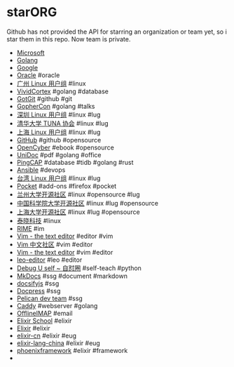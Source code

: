 # starORG

Github has not provided the API for starring an organization or team yet, so i star them in this repo. Now team is private.

- [Microsoft](https://github.com/microsoft)
- [Golang](https://github.com/golang)
- [Google](https://github.com/google)
- [Oracle](https://github.com/oracle) #oracle
- [广州 Linux 用户组](https://github.com/gzlug) #linux
- [VividCortex](https://github.com/VividCortex) #golang #database
- [GotGit](https://github.com/gotgit) #github #git
- [GopherCon](https://github.com/gophercon) #golang #talks
- [深圳 Linux 用户组](https://github.com/shenzhenlug) #linux #lug
- [清华大学 TUNA 协会](https://github.com/tuna/) #linux #lug
- [上海 Linux 用户组](https://github.com/shanghailug) #linux #lug
- [GitHub](https://github.com/github) #github #opensource
- [OpenCyber](https://github.com/OpenCyberTranslationProject) #ebook #opensource
- [UniDoc](https://github.com/unidoc) #pdf #golang #office
- [PingCAP](https://github.com/pingcap) #database #tidb #golang #rust
- [Ansible](https://github.com/ansible) #devops
- [台湾 Linux 用户组](https://github.com/linux-taiwan) #linux #lug
- [Pocket](https://github.com/Pocket) #add-ons #firefox #pocket
- [兰州大学开源社区](https://github.com/LZUOSS) #linux #opensource #lug
- [中国科学院大学开源社区](https://github.com/opencas) #linux #lug #opensource
- [上海大学开源社区](https://github.com/shuosc) #linux #lug #opensource
- [泰晓科技](https://github.com/tinyclub) #linux
- [RIME](https://github.com/rime) #im
- [Vim - the text editor](https://github.com/vim) #editor #vim
- [Vim 中文社区](https://github.com/vim-china) #vim #editor
- [Vim - the text editor](https://github.com/vim) #vim #editor
- [leo-editor](https://github.com/leo-editor) #leo #editor
- [Debug U self ~ 自怼圈](https://github.com/DebugUself) #self-teach #python
- [MkDocs](https://github.com/mkdocs) #ssg #document #markdown
- [docsifyjs](https://github.com/docsifyjs) #ssg 
- [Docpress](https://github.com/docpress) #ssg
- [Pelican dev team](https://github.com/getpelican) #ssg
- [Caddy](https://github.com/caddyserver) #webserver #golang
- [OfflineIMAP](https://github.com/OfflineIMAP) #email
- [Elixir School](https://github.com/elixirschool) #elixir
- [Elixir](https://github.com/elixir-lang) #elixir
- [elixir-cn](https://github.com/elixir-cn) #elixir #eug
- [elixir-lang-china](https://github.com/elixir-lang-china) #elixir #eug
- [phoenixframework](https://github.com/phoenixframework) #elixir #framework
- 
